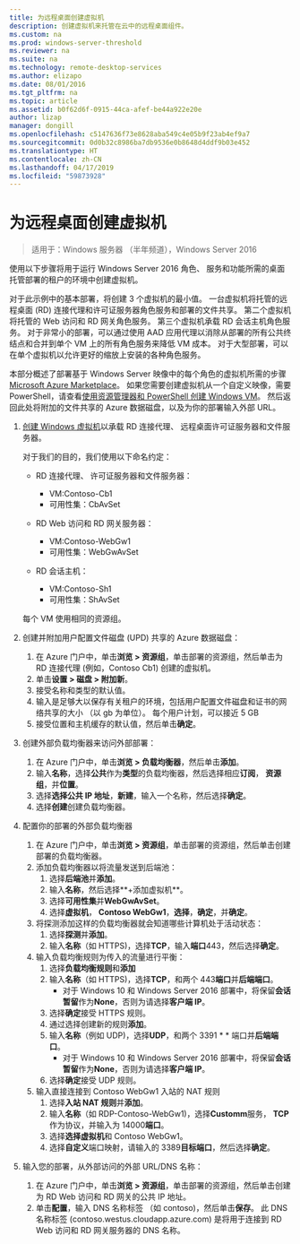 ```yaml
---
title: 为远程桌面创建虚拟机
description: 创建虚拟机来托管在云中的远程桌面组件。
ms.custom: na
ms.prod: windows-server-threshold
ms.reviewer: na
ms.suite: na
ms.technology: remote-desktop-services
ms.author: elizapo
ms.date: 08/01/2016
ms.tgt_pltfrm: na
ms.topic: article
ms.assetid: b0f62d6f-0915-44ca-afef-be44a922e20e
author: lizap
manager: dongill
ms.openlocfilehash: c5147636f73e8628aba549c4e05b9f23ab4ef9a7
ms.sourcegitcommit: 0d0b32c8986ba7db9536e0b8648d4ddf9b03e452
ms.translationtype: HT
ms.contentlocale: zh-CN
ms.lasthandoff: 04/17/2019
ms.locfileid: "59873928"
---
```

# <a name="create-virtual-machines-for-remote-desktop"></a>为远程桌面创建虚拟机

>适用于：Windows 服务器 （半年频道），Windows Server 2016

使用以下步骤将用于运行 Windows Server 2016 角色、 服务和功能所需的桌面托管部署的租户的环境中创建虚拟机。   
  
对于此示例中的基本部署，将创建 3 个虚拟机的最小值。 一台虚拟机将托管的远程桌面 (RD) 连接代理和许可证服务器角色服务和部署的文件共享。 第二个虚拟机将托管的 Web 访问和 RD 网关角色服务。  第三个虚拟机承载 RD 会话主机角色服务。 对于非常小的部署，可以通过使用 AAD 应用代理以消除从部署的所有公共终结点和合并到单个 VM 上的所有角色服务来降低 VM 成本。 对于大型部署，可以在单个虚拟机以允许更好的缩放上安装的各种角色服务。  
  
本部分概述了部署基于 Windows Server 映像中的每个角色的虚拟机所需的步骤[Microsoft Azure Marketplace](https://azure.microsoft.com/marketplace/)。 如果您需要创建虚拟机从一个自定义映像，需要 PowerShell，请查看[使用资源管理器和 PowerShell 创建 Windows VM](https://azure.microsoft.com/documentation/articles/virtual-machines-windows-ps-create/)。 然后返回此处将附加的文件共享的 Azure 数据磁盘，以及为你的部署输入外部 URL。  
  
1.  [创建 Windows 虚拟机](https://azure.microsoft.com/documentation/articles/virtual-machines-windows-hero-tutorial/)以承载 RD 连接代理、 远程桌面许可证服务器和文件服务器。  
  
    对于我们的目的，我们使用以下命名约定：  
    - RD 连接代理、 许可证服务器和文件服务器：   
        - VM:Contoso-Cb1  
        - 可用性集：CbAvSet    
    - RD Web 访问和 RD 网关服务器：   
        - VM:Contoso-WebGw1  
        - 可用性集：WebGwAvSet  
          
    - RD 会话主机：   
        - VM:Contoso-Sh1  
        - 可用性集：ShAvSet  
          
    每个 VM 使用相同的资源组。  
2.  创建并附加用户配置文件磁盘 (UPD) 共享的 Azure 数据磁盘：  
    1.  在 Azure 门户中，单击**浏览 > 资源组**，单击部署的资源组，然后单击为 RD 连接代理 (例如，Contoso Cb1) 创建的虚拟机。  
    2.  单击**设置 > 磁盘 > 附加新**。  
    3.  接受名称和类型的默认值。  
    4.  输入是足够大以保存有关租户的环境，包括用户配置文件磁盘和证书的网络共享的大小 （以 gb 为单位）。 每个用户计划，可以接近 5 GB  
    5.  接受位置和主机缓存的默认值，然后单击**确定**。  
3.  创建外部负载均衡器来访问外部部署：
    1. 在 Azure 门户中，单击**浏览 > 负载均衡器**，然后单击**添加**。
    2. 输入**名称**，选择**公共**作为**类型**的负载均衡器，然后选择相应**订阅**， **资源组**，并**位置**。
    3. 选择**选择公共 IP 地址**，**新建**，输入一个名称，然后选择**确定**。
    4. 选择**创建**创建负载均衡器。
4.  配置你的部署的外部负载均衡器
    1. 在 Azure 门户中，单击**浏览 > 资源组**，单击部署的资源组，然后单击创建部署的负载均衡器。
    2. 添加负载均衡器以将流量发送到后端池：
        1. 选择**后端池**并**添加**。
        2. 输入**名称**，然后选择**\+添加虚拟机**。
        3. 选择**可用性集**并**WebGwAvSet**。
        4. 选择**虚拟机**， **Contoso WebGw1**，**选择**，**确定**，并**确定**。
    3. 将探测添加这样的负载均衡器就会知道哪些计算机处于活动状态：
        1. 选择**探测**并**添加**。
        2. 输入**名称**（如 HTTPS)，选择**TCP**，输入**端口**443，然后选择**确定**。
    4. 输入负载均衡规则为传入的流量进行平衡：
        1. 选择**负载均衡规则**和**添加**
        2. 输入**名称**（如 HTTPS)，选择**TCP**，和两个 443**端口**并**后端端口**。
            - 对于 Windows 10 和 Windows Server 2016 部署中，将保留**会话暂留**作为**None**，否则为请选择**客户端 IP**。
        3. 选择**确定**接受 HTTPS 规则。
        4. 通过选择创建新的规则**添加**。
        5. 输入**名称**（例如 UDP)，选择**UDP**，和两个 3391 * * 端口并**后端端口**。
            - 对于 Windows 10 和 Windows Server 2016 部署中，将保留**会话暂留**作为**None**，否则为请选择**客户端 IP**。
        6. 选择**确定**接受 UDP 规则。
    5. 输入直接连接到 Contoso WebGw1 入站的 NAT 规则
        1. 选择**入站 NAT 规则**并**添加**。
        2. 输入**名称**（如 RDP-Contoso-WebGw1)，选择**Customm**服务， **TCP**作为协议，并输入为 14000**端口**。
        3. 选择**选择虚拟机**和 Contoso WebGw1。
        4. 选择**自定义**端口映射，请输入的 3389**目标端口**，然后选择**确定**。
5.  输入您的部署，从外部访问的外部 URL/DNS 名称：  
    1.  在 Azure 门户中，单击**浏览 > 资源组**，单击部署的资源组，然后单击创建为 RD Web 访问和 RD 网关的公共 IP 地址。  
    2.  单击**配置**，输入 DNS 名称标签 （如 contoso)，然后单击**保存**。 此 DNS 名称标签 (contoso.westus.cloudapp.azure.com) 是将用于连接到 RD Web 访问和 RD 网关服务器的 DNS 名称。  

